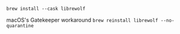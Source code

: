`brew install --cask librewolf` 

macOS's Gatekeeper workaround `brew reinstall librewolf --no-quarantine`
